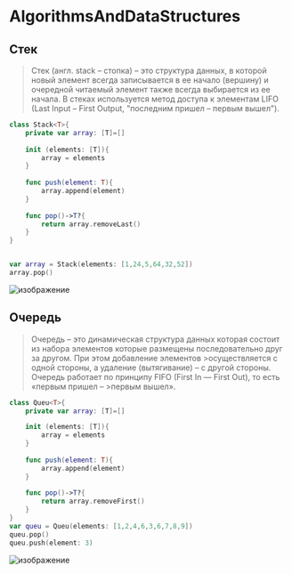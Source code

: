 # AlgorithmsAndDataStructures

## Стек
> Стек (англ. stack – стопка) – это структура данных, в которой новый элемент всегда записывается в ее начало (вершину) и очередной читаемый элемент также всегда
> выбирается из ее начала. В стеках используется метод доступа к элементам LIFO (Last Input – First Output, "последним пришел – первым вышел").
```swift
class Stack<T>{
    private var array: [T]=[]
    
    init (elements: [T]){
        array = elements
    }
    
    func push(element: T){
        array.append(element)
    }
    
    func pop()->T?{
        return array.removeLast()
    }
}


var array = Stack(elements: [1,24,5,64,32,52])
array.pop()
```

![изображение](https://user-images.githubusercontent.com/45273279/148935620-9f3ed50f-b569-4cdb-a5ce-85d40eba4937.png)

## Очередь
>Очередь – это динамическая структура данных которая состоит из набора элементов которые размещены последовательно друг за другом. При этом добавление элементов >осуществляется с одной стороны, а удаление (вытягивание) – с другой стороны. Очередь работает по принципу FIFO (First In — First Out), то есть «первым пришел – >первым вышел».

```swift
class Queu<T>{
    private var array: [T]=[]

    init (elements: [T]){
        array = elements
    }
    
    func push(element: T){
        array.append(element)
    }
    
    func pop()->T?{
        return array.removeFirst()
    }
}
var queu = Queu(elements: [1,2,4,6,3,6,7,8,9])
queu.pop()
queu.push(element: 3)
```
![изображение](https://user-images.githubusercontent.com/45273279/148936661-e6d574dc-683b-42b9-8d5f-6d65e922cc9d.png)


